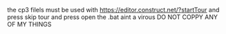 the cp3 filels must be used with https://editor.construct.net/?startTour and press skip tour and press open
the .bat aint a virous 
DO NOT COPPY ANY OF MY THINGS
